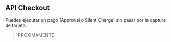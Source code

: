 
## API Checkout

Puedes ejecutar un pago (Approval o Silent Charge) sin pasar por la captura de tarjeta.

> PROXIMAMENTE
